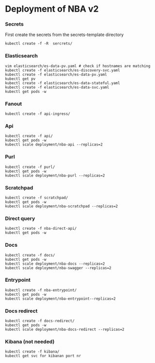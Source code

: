 # Deployment of NBA v2

### Secrets
First create the secrets from the secrets-template directory
```SHELL
kubectl create -f -R  sercrets/
```

### Elasticsearch
```SHELL
vim elasticsearch/es-data-pv.yaml # check if hostnames are matching
kubectl create -f elasticsearch/es-discovery-svc.yaml
kubectl create -f elasticsearch/es-data-pv.yaml
kubectl get pv
kubectl create -f elasticsearch/es-data-stateful.yaml
kubectl create -f elasticsearch/es-data-svc.yaml
kubectl get pods -w
```

### Fanout
```SHELL
kubectl create -f api-ingress/
```

### Api
```SHELL
kubectl create -f api/
kubectl get pods -w
kubectl scale deployment/nba-api --replicas=2
```

### Purl
```SHELL
kubectl create -f purl/
kubectl get pods -w
kubectl scale deployment/nba-purl --replicas=2
```

### Scratchpad
```SHELL
kubectl create -f scratchpad/
kubectl get pods -w
kubectl scale deployment/nba-scratchpad --replicas=2
```

### Direct query
```SHELL
kubectl create -f nba-direct-api/
kubectl get pods -w
```

### Docs
```SHELL
kubectl create -f docs/
kubectl get pods -w
kubectl scale deployment/nba-docs --replicas=2
kubectl scale deployment/nba-swagger --replicas=2
```

### Entrypoint
```SHELL
kubectl create -f nba-entrypoint/
kubectl get pods -w
kubectl scale deployment/nba-entrypoint--replicas=2
```

### Docs redirect
```SHELL
kubectl create -f docs-redirect/
kubectl get pods -w
kubectl scale deployment/nba-docs-redirect --replicas=2
```

### Kibana (not needed)
```SHELL
kubectl create -f kibana/
kubectl get svc for kibanan port nr
```



